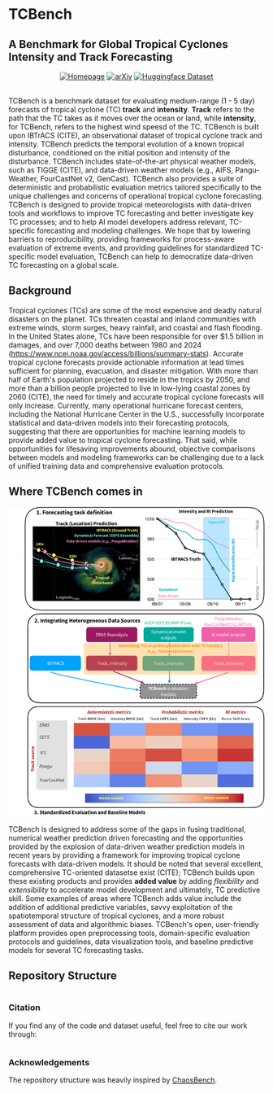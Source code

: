 # TCBench
## A Benchmark for Global Tropical Cyclones Intensity and Track Forecasting

<div align="center">
<a href="https://tcbench.github.io"><img src="https://img.shields.io/badge/View-Documentation-blue?style=for-the-badge)" alt="Homepage"/></a>
  <a href=""><img src="https://img.shields.io/badge/ArXiV-XXXX.XXXX-XXXX.svg" alt="arXiv"/></a>
<a href=""><img src="https://img.shields.io/badge/Dataset-HuggingFace-ffd21e" alt="Huggingface Dataset"/></a>
<!-- <a href="https://github.com/leap-stc/ChaosBench/blob/main/LICENSE"><img src="https://img.shields.io/badge/License-GNU%20GPL-green" alt="License Badge"/></a> -->
</div>
</br>

TCBench is a benchmark dataset for evaluating medium-range (1 - 5 day) forecasts of tropical cyclone (TC) **track** and **intensity**. **Track** refers to the path that the TC takes as it moves over the ocean or land, while **intensity**, for TCBench, refers to the highest wind speesd of the TC. TCBench is built upon IBTrACS (CITE), an observational dataset of tropical cyclone track and intensity. TCBench predicts the temporal evolution of a known tropical disturbance, conditioned on the initial position and intensity of the disturbance. TCBench includes state-of-the-art physical weather models, such as TIGGE (CITE), and data-driven weather models (e.g., AIFS, Pangu-Weather, FourCastNet v2, GenCast). TCBench also provides a suite of deterministic and probabilistic evaluation metrics tailored specifically to the unique challenges and concerns of operational tropical cyclone forecasting. TCBench is designed to provide tropical meteorologists with data-driven tools and workflows to improve TC forecasting and better investigate key TC processes; and to help AI model developers address relevant, TC-specific forecasting and modeling challenges. We hope that by lowering barriers to reproducibility, providing frameworks for process-aware evaluation of extreme events, and providing guidelines for standardized TC-specific model evaluation, TCBench can help to democratize data-driven TC forecasting on a global scale. 

## Background

Tropical cyclones (TCs) are some of the most expensive and deadly natural disasters on the planet. TCs threaten coastal and inland communities with extreme winds, storm surges, heavy rainfall, and coastal and flash flooding. In the United States alone, TCs have been responsible for over \$1.5 billion in damages, and over 7,000 deaths between 1980 and 2024 (https://www.ncei.noaa.gov/access/billions/summary-stats). Accurate tropical cyclone forecasts provide actionable information at lead times sufficient for planning, evacuation, and disaster mitigation. With more than half of Earth's population projected to reside in the tropics by 2050, and more than a billion people projected to live in low-lying coastal zones by 2060 (CITE), the need for timely and accurate tropical cyclone forecasts will only increase. Currently, many operational hurricane forecast centers, including the National Hurricane Center in the U.S., successfully incorporate statistical and data-driven models into their forecasting protocols, suggesting that there are opportunities for machine learning models to provide added value to tropical cyclone forecasting. That said, while opportunities for lifesaving improvements abound, objective comparisons between models and modeling frameworks can be challenging due to a lack of unified training data and comprehensive evaluation protocols. 

## Where TCBench comes in
![schematic](website/TCBench_schematic_firstdraft_correct.png)

TCBench is designed to address some of the gaps in fusing traditional, numerical weather prediction driven forecasting and the opportunities provided by the explosion of data-driven weather prediction models in recent years by providing a framework for improving tropical cyclone forecasts with data-driven models. It should be noted that several excellent, comprehensive TC-oriented datasetse exist (CITE); TCBench builds upon these existing products and provides **added value** by adding *flexibility* and *extensibility* to accelerate model development and ultimately, TC predictive skill. Some examples of areas where TCBench adds value include the addition of additional predictive variables, savvy exploitation of the spatiotemporal structure of tropical cyclones, and a more robust assessment of data and algorithmic biases.  TCBench's open, user-friendly platform provides open preprocessing tools, domain-specific evaluation protocols and guidelines, data visualization tools, and baseline predictive models for several TC forecasting tasks. 


## Repository Structure

```bash

```

### Citation
If you find any of the code and dataset useful, feel free to cite our work through:

```bibtex

```

### Acknowledgements

The repository structure was heavily inspired by [ChaosBench](https://github.com/leap-stc/ChaosBench).
